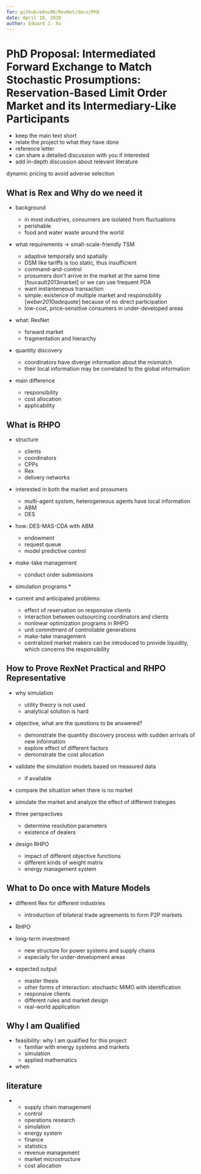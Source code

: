 ```yaml
---
for: github/edxu96/RexNet/docs/PhD
date: April 18, 2020
author: Edward J. Xu
---
```


# PhD Proposal: Intermediated Forward Exchange to Match Stochastic Prosumptions: Reservation-Based Limit Order Market and its Intermediary-Like Participants

- keep the main text short
- relate the project to what they have done
- reference letter
- can share a detailed discussion with you if interested
- add in-depth discussion about relevant literature

dynamic pricing to avoid adverse selection

## What is Rex and Why do we need it

- background
	* in most industries, consumers are isolated from fluctuations
	* perishable
	* food and water waste around the world

- what requirements -> small-scale-friendly TSM
  * adaptive temporally and spatially
  * DSM like tariffs is too static, thus insufficient
  * command-and-control 
  * prosumers don't arrive in the market at the same time [foucault2013market] or we can use frequent PDA
  * want instanteneous transaction
  * simple: existence of multiple market and responsibility [_weber2010adequate_] because of no direct participation
  * low-cost, price-sensitive consumers in under-developed areas

- what: RexNet
  * forward market
  * fragmentation and hierarchy

- quantity discovery
	* coordinators have diverge information about the mismatch
	* their local information may be correlated to the global information

- main difference
  * responsibility
  * cost allocation
  * applicability

## What is RHPO 

- structure
	* clients
	* coordinators
	* CPPs
	* Rex
	* delivery networks

- interested in both the market and prosumers
	* multi-agent system, heterogeneous agents have local information
	* ABM
	* DES

- how: DES-MAS-CDA with ABM
	* endowment
	* request queue
	* model predictive control

- make-take management
	* conduct order submissions

- simulation programs
	* 

- current and anticipated problems:
	* effect of reservation on responsive clients
	* interaction between outsourcing coordinators and clients
	* nonlinear optimization programs in RHPO
	* unit commitment of controllable generations
	* make-take management
	* centralized market makers can be introduced to provide liquidity, which concerns the responsibility

## How to Prove RexNet Practical and RHPO Representative

- why simulation
  * utility theory is not used
  * analytical solution is hard

- objective, what are the questions to be answered?
  * demonstrate the quantity discovery process with sudden arrivals of new information
  * explore effect of different factors
  * demonstrate the cost allocation

- validate the simulation models based on measured data
	* if available

- compare the situation when there is no market

- simulate the market and analyze the effect of different trategies

- three perspectives
	* determine resolution parameters
	* existence of dealers

- design RHPO
	* impact of different objective functions
	* different kinds of weight matrix
	* energy management system


## What to Do once with Mature Models

- different Rex for different industries
	* introduction of bilateral trade agreements to form P2P markets

- RHPO

- long-term investment
	* new structure for power systems and supply chains
	* especially for under-development areas

- expected output
  * master thesis
  * other forms of interaction: stochastic MIMO with identification
  * responsive clients
  * different rules and market design
  * real-world application

## Why I am Qualified

- feasibility: why I am qualified for this project
  * familiar with energy systems and markets
  * simulation
  * applied mathematics
- when

## literature

-
  * supply chain management
  * control
  * operations research
  * simulation
  * energy system
  * finance
  * statistics
  * revenue management
  * market microstructure
  * cost allocation
